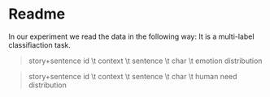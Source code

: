 # Readme
In our experiment we read the data in the following way: 
It is a multi-label classifiaction task. 

> story+sentence id \t context \t sentence \t char \t emotion distribution 

> story+sentence id \t context \t sentence \t char \t human need distribution 
